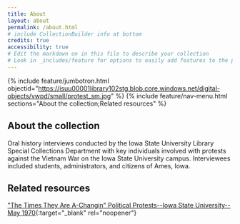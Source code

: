 ```yaml
---
title: About
layout: about
permalink: /about.html
# include CollectionBuilder info at bottom
credits: true
accessibility: true
# Edit the markdown on in this file to describe your collection
# Look in _includes/feature for options to easily add features to the page
---
```


{% include feature/jumbotron.html objectid="https://isuu00001library102stg.blob.core.windows.net/digital-objects/vwpd/small/protest_sm.jpg" %} 
{% include feature/nav-menu.html sections="About the collection;Related resources" %}

## About the collection

Oral history interviews conducted by the Iowa State University Library Special Collections Department with key individuals involved with protests against the Vietnam War on the Iowa State University campus. Interviewees included students, administrators, and citizens of Ames, Iowa.

## Related resources

["The Times They Are A-Changin" Political Protests--Iowa State University--May 1970](https://n2t.net/ark:/87292/w9b56d88t){:target="_blank" rel="noopener"}